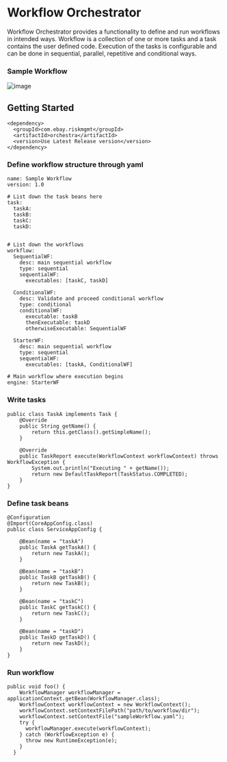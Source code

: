 # Workflow Orchestrator 

Workflow Orchestrator provides a functionality to define and run workflows in intended ways. Workflow is a collection of one or more tasks and a task contains the user defined code. Execution of the tasks is configurable and can be done in sequential, parallel, repetitive and conditional ways.

### Sample Workflow

![image](https://github.com/eBay/orchestra/assets/78416587/221c0391-719f-4745-b77a-87da0e697b44)


## Getting Started

```
<dependency>
  <groupId>com.ebay.riskmgmt</groupId>
  <artifactId>orchestra</artifactId>
  <version>Use Latest Release version</version>
</dependency>
```
### Define workflow structure through yaml

```
name: Sample Workflow
version: 1.0

# List down the task beans here
task:
  taskA:
  taskB:
  taskC:
  taskD:


# List down the workflows
workflow:
  SequentialWF:
    desc: main sequential workflow
    type: sequential
    sequentialWF:
      executables: [taskC, taskD]
      
  ConditionalWF:
    desc: Validate and proceed conditional workflow
    type: conditional
    conditionalWF:
      executable: taskB
      thenExecutable: taskD
      otherwiseExecutable: SequentialWF
  
  StarterWF:
    desc: main sequential workflow
    type: sequential
    sequentialWF:
      executables: [taskA, ConditionalWF]

# Main workflow where execution begins
engine: StarterWF

```

### Write tasks
```
public class TaskA implements Task {
    @Override
    public String getName() {
        return this.getClass().getSimpleName();
    }

    @Override
    public TaskReport execute(WorkflowContext workflowContext) throws WorkflowException {
        System.out.println("Executing " + getName());
        return new DefaultTaskReport(TaskStatus.COMPLETED);
    }
}
```

### Define task beans

```
@Configuration
@Import(CoreAppConfig.class)
public class ServiceAppConfig {

    @Bean(name = "taskA")
    public TaskA getTaskA() {
        return new TaskA();
    }

    @Bean(name = "taskB")
    public TaskB getTaskB() {
        return new TaskB();
    }

    @Bean(name = "taskC")
    public TaskC getTaskC() {
        return new TaskC();
    }

    @Bean(name = "taskD")
    public TaskD getTaskD() {
        return new TaskD();
    }
}
```

### Run workflow

```
public void foo() {
    WorkflowManager workflowManager = applicationContext.getBean(WorkflowManager.class);
    WorkflowContext workflowContext = new WorkflowContext();
    workflowContext.setContextFilePath("path/to/workflow/dir");
    workflowContext.setContextFile("sampleWorkflow.yaml");
    try {
      workflowManager.execute(workflowContext);
    } catch (WorkflowException e) {
      throw new RuntimeException(e);
    }
  }
```
